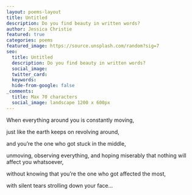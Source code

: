```yaml
---
layout: poems-layout
title: Untitled
description: Do you find beauty in written words?
author: Jessica Christie
featured: true
categories: poems
featured_image: https://source.unsplash.com/random?sig=7
seo:
  title: Untitled
  description: Do you find beauty in written words?
  social_image:
  twitter_card:
  keywords:
  hide-from-google: false
_comments:
  title: Max 70 characters
  social_image: landscape 1200 x 600px
---
```

When everything around you is constantly moving,

just like the earth keeps on revolving around,

and you’re the one who got stuck in the middle,

unmoving, observing everything, and hoping miserably that nothing will affect you whatsoever,

without knowing that you’re the one who got affected the most,

with silent tears strolling down your face…
